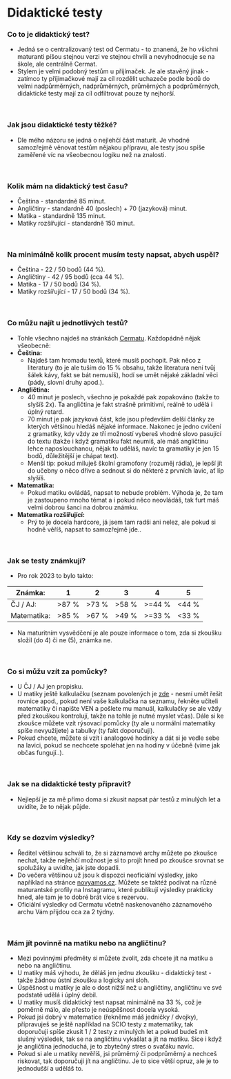 # Didaktické testy

### Co to je didaktický test?
- Jedná se o centralizovaný test od Cermatu - to znanená, že ho všichni maturanti píšou stejnou verzi ve stejnou chvíli a nevyhodnocuje se na škole, ale centrálně Cermat.
- Stylem je velmi podobný testům u přijímaček. Je ale stavěný jinak - zatímco ty příjímačkové mají za cíl rozdělit uchazeče podle bodů do velmi nadpůrměrných, nadprůměrných, průměrných a podprůměrných, didaktické testy mají za cíl odfiltrovat pouze ty nejhorší.

<br>

### Jak jsou didaktické testy těžké?
- Dle mého názoru se jedná o nejlehčí část maturit. Je vhodné samozřejmě věnovat testům nějakou přípravu, ale testy jsou spíše zaměřené víc na všeobecnou logiku než na znalosti.

<br>

### Kolik mám na didaktický test času?
- Čeština - standardně 85 minut.
- Angličtiny - standardně 40 (poslech) + 70 (jazyková) minut.
- Matika - standardně 135 minut.
- Matiky rozšířující - standardně 150 minut.

<br>

### Na minimálně kolik procent musím testy napsat, abych uspěl?
- Čeština - 22 / 50 bodů (44 %).
- Angličtiny - 42 / 95 bodů (cca 44 %).
- Matika - 17 / 50 bodů (34 %).
- Matiky rozšířující - 17 / 50 bodů (34 %).

<br>

### Co můžu najít u jednotlivých testů?
- Tohle všechno najdeš na stránkách [Cermatu](https://maturita.cermat.cz/menu/maturitni-zkouska/zkousky-spolecne-casti). Každopádně nějak všeobecně:
- **Čeština:**
    - Najdeš tam hromadu textů, které musíš pochopit. Pak něco z literatury (to je ale tuším do 15 % obsahu, takže literatura není tvůj šálek kávy, fakt se bát nemusíš), hodí se umět nějaké základní věci (pády, slovní druhy apod.).
- **Angličtina:**
    - 40 minut je poslech, všechno je pokaždé pak zopakováno (takže to slyšíš 2x). Ta angličtina je fakt strašně primitivní, reálně to udělá i úplný retard.
    - 70 minut je pak jazyková část, kde jsou především delší články ze kterých většinou hledáš nějaké informace. Nakonec je jedno cvičení z gramatiky, kdy vždy ze tří možností vybereš vhodné slovo pasující do textu (takže i když gramatiku fakt neumíš, ale máš angličtinu lehce naposlouchanou, nějak to uděláš, navíc ta gramatiky je jen 15 bodů, důležitější je chápat text).
    - Menší tip: pokud miluješ školní gramofony (rozuměj rádia), je lepší jít do učebny o něco dříve a sednout si do některé z prvních lavic, ať líp slyšíš.
- **Matematika:**
    - Pokud matiku ovládáš, napsat to nebude problém. Výhoda je, že tam je zastoupeno mnoho témat a i pokud něco neovládáš, tak furt máš velmi dobrou šanci na dobrou známku.
- **Matematika rozšiřující:**
    - Prý to je docela hardcore, já jsem tam radši ani nelez, ale pokud si hodně věříš, napsat to samozřejmě jde..


<br>

### Jak se testy známkují?
- Pro rok 2023 to bylo takto:

| Známka:     | 1     | 2     | 3     | 4     | 5     |
|-------------|-------|-------|-------|-------|-------|
| ČJ / AJ:    | >87 % | >73 % | >58 % | >=44 % | <44 % |
| Matematika: | >85 % | >67 % | >49 % | >=33 % | <33 % |

- Na maturitním vysvědčení je ale pouze informace o tom, zda si zkoušku složil (do 4) či ne (5), známka ne.

<br>

### Co si můžu vzít za pomůcky?
- U ČJ / AJ jen propisku.
- U matiky ještě kalkulačku (seznam povolených je [zde](../images/kalkulacky_maturita.jpg) - nesmí umět řešit rovnice apod., pokud není vaše kalkulačka na seznamu, řekněte učiteli matematiky či napište VEN a pošlete mu manuál, kalkulačky se ale vždy před zkouškou kontrolují, takže na tohle je nutné myslet včas). Dále si ke zkoušce můžete vzít rýsovací pomůcky (ty ale u normální matematiky spíše nevyužijete) a tabulky (ty fakt doporučuji).
- Pokud chcete, můžete si vzít i analogové hodinky a dát si je vedle sebe na lavici, pokud se nechcete spoléhat jen na hodiny v účebně (víme jak občas fungují..).

<br>

### Jak se na didaktické testy připravit?
- Nejlepší je za mě přímo doma si zkusit napsat pár testů z minulých let a uvidíte, že to nějak půjde. 

<br>

### Kdy se dozvím výsledky?
- Ředitel většinou schválí to, že si záznamové archy můžete po zkoušce nechat, takže nejlehčí možnost je si to projít hned po zkoušce srovnat se spolužáky a uvidíte, jak jste dopadli.
- Do večera většinou už jsou k dispozci neoficiální výsledky, jako například na stránce [novyamos.cz](https://www.novyamos.cz/). Můžete se taktéž podívat na různé maturantské profily na Instagramu, které publikují výsledky prakticky hned, ale tam je to dobré brát více s rezervou.
- Oficiální výsledky od Cermatu včetně naskenovaného záznamového archu Vám přijdou cca za 2 týdny.

<br>

### Mám jít povinně na matiku nebo na angličtinu?
- Mezi povinnými předměty si můžete zvolit, zda chcete jít na matiku a nebo na angličtinu.
- U matiky máš výhodu, že děláš jen jednu zkoušku - didaktický test - takže žádnou ústní zkoušku a logicky ani sloh.
- Úspěšnost u matiky je ale o dost nižší než u angličtiny, angličtinu ve své podstatě udělá i úplný debil.
- U matiky musíš didaktický test napsat minimálně na 33 %, což je poměrně málo, ale přesto je neúspěšnost docela vysoká.
- Pokud jsi dobrý v matematice (řekněme máš jedničky / dvojky), přípravuješ se ještě například na SCIO testy z matematiky, tak doporučuji spíše zkusit 1 / 2 testy z minulých let a pokud budeš mít slušný výsledek, tak se na angličtinu vykašlat a jít na matiku. Sice i když je angličtina jednoduchá, je to zbytečný stres o svaťáku navíc.
- Pokud si ale u matiky nevěříš, jsi průměrný či podprůměrný a nechceš riskovat, tak doporučuji jít na angličtinu. Je to sice větší opruz, ale je to jednodušší a uděláš to.